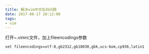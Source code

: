 ```yaml
---
title: 解决vim中文乱码问题
date: 2017-08-17 10:12:00
tags:
- vim
---
```


打开~.vimrc文件，加上fileencodings参数
```
set fileencodings=utf-8,gb2312,gb18030,gbk,ucs-bom,cp936,latin1
```
